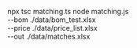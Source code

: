 npx tsc matching.ts
node matching.js \
  --bom ./data/bom_test.xlsx \
  --price ./data/price_list.xlsx \
  --out ./data/matches.xlsx
